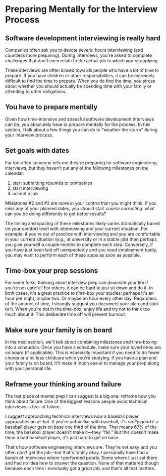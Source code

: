 # Preparing Mentally for the Interview Process

## Software development interviewing is really hard

Companies often ask you to devote several hours interviewing (and countless more preparing). During interviews, you're asked to complete challenges that don't even relate to the actual job to which you're applying.

These interviews are often biased towards people who have a lot of time to prepare. If you have children or other responsibilities, it can be extremely difficult to find the time to prepare. When you do find the time, you stress about whether you should actually be spending time with your family or attending to other obligations.

## You have to prepare mentally

Given how time-intensive and stressful software development interviews can be, you absolutely have to prepare mentally for the process. In this section, I talk about a few things you can do to "weather the storm" during your interview process.

## Set goals with dates

Far too often someone tells me they're preparing for software engineering interviews, but they haven't put any of the following milestones on the calendar:

1. start submitting r&eacute;sum&eacute;s to companies
2. start interviewing
3. accept a job

Milestones #2 and #3 are more in your control than you might think. If you miss any of your planned dates, you should start _course correcting_: what can you be doing differently to get better results?

The timing and spacing of these milestones likely varies dramatically based on your comfort level with interviewing and your current situation. For example, if you're out of practice with interviewing and you are comfortable in your current situation (e.g., at university or in a stable job) then perhaps you give yourself a couple months to complete each step. Conversely, if you have just been laid off unexpectedly and you need employment badly, you may want to perform each of these steps as soon as possible.

## Time-box your prep sessions

For some folks, thinking about interview prep can dominate your life if you're not careful! For others, it can be hard to just sit down and do it. In both cases, it's a great practice to _time-box_ your studies: perhaps it's an hour per night, maybe two. Or maybe an hour every other day. Regardless of the amount of time, I strongly suggest you document your plan and stick to it. When you're not in the time-box, enjoy life and try not to think too much about it. This deliberate time off will prevent burnout.

## Make sure your family is on board

In the next section, we'll talk about combining milestones and time-boxing into a scheudule. Once you have a schedule, make sure your loved ones are on board (if applicable). This is especially important if you need to do fewer chores or a bit less childcare while you're studying. If you have a plan and your family is on board, it'll make it much easier to manage your prep along with your personal life.

## Reframe your thinking around failure

The last piece of mental prep I can suggest is a big one: reframe how you think about failure. One of the biggest reasons people avoid technical interviews is fear of failure.

I suggest approaching technical interviews how a baseball player approaches an at-bat. If you're unfamiliar with baseball, it's _really good_ if a baseball player gets on base one third of the time. That means 67% of the time, the baseball player doesn't make it&mdash;they "fail." But this doesn't make them a bad baseball player, it's just hard to get on base.

That's how software engineering interviews are. They're not easy and you often don't get the job&mdash;but that's totally okay. I personally have had a bunch of interviews where I performed poorly. Some where I just sat there and had no idea how to answer the question. None of that mattered though because each time I _eventually_ got a great job, and that's all that matters.
